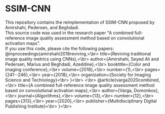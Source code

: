 # SSIM-CNN
This repository contains the reimplementation of SSIM-CNN proposed by Amirshahi, Pedersen, and Beghdadi.<br/>
This source code was used in the research paper "A combined full-reference image quality assessment method based on convolutional activation maps".<br/>
If you use this code, please cite the following papers:<br/>
@inproceedings{amirshahi2018reviving,<\br>
  title={Reviving traditional image quality metrics using CNNs},<\br>
  author={Amirshahi, Seyed Ali and Pedersen, Marius and Beghdadi, Azeddine},<\br>
  booktitle={Color and imaging conference},<\br>
  volume={2018},<\br>
  number={1},<\br>
  pages={241--246},<\br>
  year={2018},<\br>
  organization={Society for Imaging Science and Technology}<\br>
}<\br>
<\br>
@article{varga2020combined,<\br>
  title={A combined full-reference image quality assessment method based on convolutional activation maps},<\br>
  author={Varga, Domonkos},<\br>
  journal={Algorithms},<\br>
  volume={13},<\br>
  number={12},<\br>
  pages={313},<\br>
  year={2020},<\br>
  publisher={Multidisciplinary Digital Publishing Institute}<\br>
}<\br>
